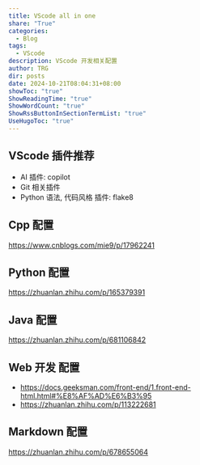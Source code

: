 ```yaml
---
title: VScode all in one
share: "True"
categories:
  - Blog
tags:
  - VScode
description: VScode 开发相关配置
author: TRG
dir: posts
date: 2024-10-21T08:04:31+08:00
showToc: "true"
ShowReadingTime: "true"
ShowWordCount: "true"
ShowRssButtonInSectionTermList: "true"
UseHugoToc: "true"
---
```

## VScode 插件推荐

- AI 插件: copilot
- Git 相关插件
- Python 语法, 代码风格 插件: flake8

## Cpp 配置

https://www.cnblogs.com/mie9/p/17962241

## Python 配置

https://zhuanlan.zhihu.com/p/165379391

## Java 配置

https://zhuanlan.zhihu.com/p/681106842

## Web 开发 配置

-  https://docs.geeksman.com/front-end/1.front-end-html.html#%E8%AF%AD%E6%B3%95
-  https://zhuanlan.zhihu.com/p/113222681

## Markdown 配置

https://zhuanlan.zhihu.com/p/678655064


